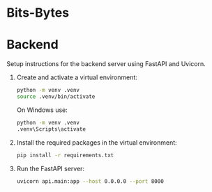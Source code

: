# Bits-Bytes

# Backend
Setup instructions for the backend server using FastAPI and Uvicorn.
1. Create and activate a virtual environment:
    ```bash
    python -m venv .venv
    source .venv/bin/activate
    ```
    
    On Windows use:
    ```bash
    python -m venv .venv
    .venv\Scripts\activate
    ```
2. Install the required packages in the virtual environment:
    ```bash
    pip install -r requirements.txt
    ```
3. Run the FastAPI server:
    ```bash
    uvicorn api.main:app --host 0.0.0.0 --port 8000
    ```